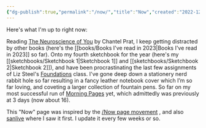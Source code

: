 ```yaml
---
{"dg-publish":true,"permalink":"/now/","title":"Now","created":"2022-12-18"}
---
```



Here's what I'm up to right now:

Reading [The Neuroscience of You](https://www.google.com.au/books/edition/_/hQJMEAAAQBAJ?hl=en) by Chantel Prat, I keep getting distracted by other books (here's the [[books/Books I've read in 2023\|Books I've read in 2023]] so far). Onto my fourth sketchbook for the year (here's my [[sketchbooks/Sketchbook 1\|Sketchbook 1]] and [[sketchbooks/Sketchbook 2\|Sketchbook 2]]), and have been procrastinating the last few assignments of Liz Steel's [Foundations](https://sketchingnow.com/foundations2023/) class. I've gone deep down a stationery nerd rabbit hole so far resulting in a fancy leather notebook cover which I’m so far loving, and coveting a larger collection of fountain pens. So far on my most successful run of [Morning Pages](https://juliacameronlive.com/basic-tools/morning-pages/) yet, which admittedly was previously at 3 days (now about 16).

This "Now" page was inspired by the [/Now page movement](https://nownownow.com/about) , and also [sanlive](http://sanlive.com) where I saw it first. I update it every few weeks or so.